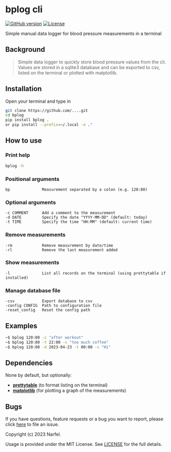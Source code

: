 # bplog cli

[![GitHub version](https://img.shields.io/badge/version-v0.0.1-blue.svg)](https://github.com/yilber/readme-boilerplate)
[![License](https://img.shields.io/github/license/yilber/readme-boilerplate.svg)](https://github.com/Yilber/readme-boilerplate/blob/master/LICENSE)

Simple manual data logger for blood pressure measurements in a terminal

## Background

> Simple data logger to quickly store blood pressure values from the cli. Values are stored in a sqlite3 database and can be exported to csv, listed on the terminal or plotted with matplotlib.

## Installation

Open your terminal and type in

```sh
git clone https://github.com/....git
cd bplog
pip install bplog .
or pip install --prefix=~/.local -e ."
```

## How to use

### Print help

```sh
bplog -h
```

### Positional arguments

```
bp              Measurement separated by a colon (e.g. 120:80)
```

### Optional arguments

```
-c COMMENT      Add a comment to the measurement
-d DATE         Specify the date "YYYY-MM-DD" (default: today)
-t TIME         Specify the time "HH:MM" (default: current time)
```

### Remove measurements

```
-rm             Remove measurement by date/time
-rl             Remove the last measurement added
```

### Show measurements

```
-l              List all records on the terminal (using prettytable if installed)
```

### Manage database file

```
-csv            Export database to csv
-config CONFIG  Path to configuration file
-reset_config   Reset the config path
```

## Examples

```sh
~$ bplog 120:80 -c "after workout"
~$ bplog 120:80 -t 22:00 -c "too much coffee"
~$ bplog 120:80 -d 2023-04-23 -t 00:00 -c "Hi"
```

## Dependencies

None by default, but optionally:

* [**prettytable**](https://pypi) (to format listing on the terminal)
* [**matplotlib**](https://pypi) (for plotting a graph of the measurements)

## Bugs

If you have questions, feature requests or a bug you want to report, please click [here](https://github.com/.../issues) to file an issue.

Copyright (c) 2023 Narfel.

Usage is provided under the MIT License. See [LICENSE](https://github.com/.../blob/master/LICENSE) for the full details.
